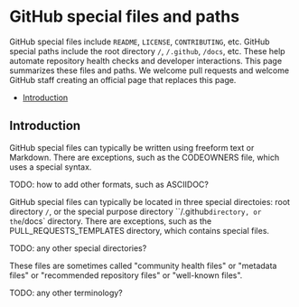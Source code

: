 # GitHub special files and paths

GitHub special files include `README`, `LICENSE`, `CONTRIBUTING`, etc. GitHub special paths include the root directory `/`, `/.github`, `/docs`, etc. These help automate repository health checks and developer interactions.  This page summarizes these files and paths. We welcome pull requests and welcome GitHub staff creating an official page that replaces this page.

* [Introduction](#introduction)


## Introduction

GitHub special files can typically be written using freeform text or Markdown.
There are exceptions, such as the CODEOWNERS file, which uses a special syntax.

TODO: how to add other formats, such as ASCIIDOC?

GitHub special files can typically be located in three special directoies: root directory `/`, or the special purpose directory ``/.github` directory, or the `/docs` directory. There are exceptions, such as the PULL_REQUESTS_TEMPLATES directory, which contains special files.

TODO: any other special directories?

These files are sometimes called "community health files" or "metadata files" or "recommended repository files" or "well-known files". 

TODO: any other terminology?
